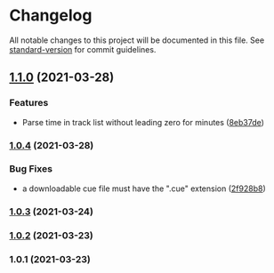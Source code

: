 # Changelog

All notable changes to this project will be documented in this file. See [standard-version](https://github.com/conventional-changelog/standard-version) for commit guidelines.

## [1.1.0](https://github.com/dVaffection/cuegenerator-react/compare/v1.0.4...v1.1.0) (2021-03-28)


### Features

* Parse time in track list without leading zero for minutes ([8eb37de](https://github.com/dVaffection/cuegenerator-react/commit/8eb37de4d2d9b627750d04bfa9c14bf3973e4055))

### [1.0.4](https://github.com/dVaffection/cuegenerator-react/compare/v1.0.3...v1.0.4) (2021-03-28)


### Bug Fixes

* a downloadable cue file must have the ".cue" extension ([2f928b8](https://github.com/dVaffection/cuegenerator-react/commit/2f928b8d22f4a69ae9a559368e076fcac39a92bd))

### [1.0.3](https://github.com/dVaffection/cuegenerator-react/compare/v1.0.2...v1.0.3) (2021-03-24)

### [1.0.2](https://github.com/dVaffection/cuegenerator-react/compare/v1.0.1...v1.0.2) (2021-03-23)

### 1.0.1 (2021-03-23)
